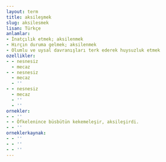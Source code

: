 ```yaml
---
layout: term
title: aksileşmek
slug: aksilesmek
lisan: Türkçe
anlamlar:
- İnatçılık etmek; aksilenmek
- Hırçın duruma gelmek; aksilenmek
- Olumlu ve uysal davranışları terk ederek huysuzluk etmek
ozellikler:
- - nesnesiz
  - mecaz
- - nesnesiz
  - mecaz
  - ''
- - nesnesiz
  - mecaz
  - ''
  - ''
ornekler:
- - ''
- - Öfkelenince büsbütün kekemeleşir, aksileşirdi.
- - ''
orneklerkaynak:
- - ''
- - ''
- - ''
---
```

